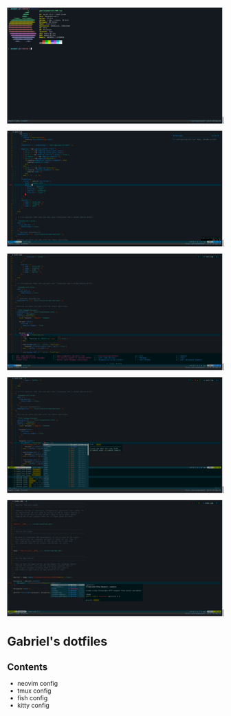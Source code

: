![Neofetch sample](images/neofetch.png)

![Init.lua sample1](images/sample1.png)

![Init.lua sample2](images/sample2.png)

![Init.lua sample3](images/sample3.png)

![Init.lua sample4](images/sample4.png)

# Gabriel's dotfiles

## Contents

- neovim config
- tmux config
- fish config
- kitty config
